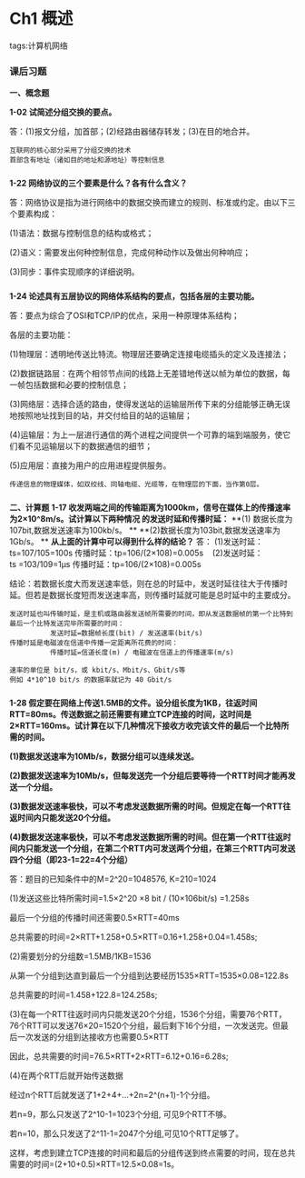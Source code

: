 # Ch1 概述
tags:计算机网络 

### 课后习题

**一、概念题**

**1-02 试简述分组交换的要点。**

答：(1)报文分组，加首部；(2)经路由器储存转发；(3)在目的地合并。
```
互联网的核心部分采用了分组交换的技术
首部含有地址（诸如目的地址和源地址）等控制信息
```

###
**1-22 网络协议的三个要素是什么？各有什么含义？**

答：网络协议是指为进行网络中的数据交换而建立的规则、标准或约定。由以下三个要素构成：

(1)语法：数据与控制信息的结构或格式；

(2)语义：需要发出何种控制信息，完成何种动作以及做出何种响应；

(3)同步：事件实现顺序的详细说明。

###
**1-24 论述具有五层协议的网络体系结构的要点，包括各层的主要功能。**

答：要点为综合了OSI和TCP/IP的优点，采用一种原理体系结构；

各层的主要功能：

(1)物理层：透明地传送比特流。物理层还要确定连接电缆插头的定义及连接法；

(2)数据链路层：在两个相邻节点间的线路上无差错地传送以帧为单位的数据，每一帧包括数据和必要的控制信息；

(3)网络层：选择合适的路由，使得发送站的运输层所传下来的分组能够正确无误地按照地址找到目的站，并交付给目的站的运输层；

(4)运输层：为上一层进行通信的两个进程之间提供一个可靠的端到端服务，使它们看不见运输层以下的数据通信的细节；

(5)应用层：直接为用户的应用进程提供服务。
```
传递信息的物理媒体，如双绞线、同轴电缆、光缆等，在物理层的下面，当作第0层。
```

###


**二、计算题**
**1-17 收发两端之间的传输距离为1000km，信号在媒体上的传播速率为2×10^8m/s。试计算以下两种情况 的发送时延和传播时延：**
**(1) 数据长度为107bit,数据发送速率为100kb/s。 **
**(2)数据长度为103bit,数据发送速率为1Gb/s。 **
**从上面的计算中可以得到什么样的结论？**
答：
(1)发送时延：ts=107/105=100s  传播时延：tp=106/(2×108)=0.005s 
  
(2)发送时延：ts =103/109=1µs    传播时延：tp=106/(2×108)=0.005s

结论：若数据长度大而发送速率低，则在总的时延中，发送时延往往大于传播时延。但若是数据长度短而发送速率高，则传播时延就可能是总时延中的主要成分。

``` 
发送时延也叫传输时延，是主机或路由器发送帧所需要的时间，即从发送数据帧的第一个比特到最后一个比特发送完毕所需要的时间：
          发送时延=数据帧长度(bit) / 发送速率(bit/s)
传播时延是电磁波在信道中传播一定距离所花费的时间：
          传播时延=信道长度(m) / 电磁波在信道上的传播速率(m/s)

```
```
速率的单位是 bit/s，或 kbit/s、Mbit/s、Gbit/s等
例如 4*10^10 bit/s 的数据率就记为 40 Gbit/s
```
###

**1-28 假定要在网络上传送1.5MB的文件。设分组长度为1KB，往返时间RTT=80ms。传送数据之前还需要有建立TCP连接的时间，这时间是2×RTT=160ms。试计算在以下几种情况下接收方收完该文件的最后一个比特所需的时间。**

**(1)数据发送速率为10Mb/s，数据分组可以连续发送。**

**(2)数据发送速率为10Mb/s，但每发送完一个分组后要等待一个RTT时间才能再发送一个分组。**

**(3)数据发送速率极快，可以不考虑发送数据所需的时间。但规定在每一个RTT往返时间内只能发送20个分组。**

**(4)数据发送速率极快，可以不考虑发送数据所需的时间。但在第一个RTT往返时间内只能发送一个分组，在第二个RTT内可发送两个分组，在第三个RTT内可发送四个分组（即23-1=22=4个分组）**

答：题目的已知条件中的M=2^20=1048576, K=210=1024

(1)发送这些比特所需时间=1.5×2^20 ×8 bit / (10×106bit/s) =1.258s

最后一个分组的传播时间还需要0.5×RTT=40ms

总共需要的时间=2×RTT+1.258+0.5×RTT=0.16+1.258+0.04=1.458s;

(2)需要划分的分组数=1.5MB/1KB=1536

从第一个分组到达直到最后一个分组到达要经历1535×RTT=1535×0.08=122.8s

总共需要的时间=1.458+122.8=124.258s;

(3)在每一个RTT往返时间内只能发送20个分组，1536个分组，需要76个RTT，76个RTT可以发送76×20=1520个分组，最后剩下16个分组，一次发送完。但最后一次发送的分组到达接收方也需要0.5×RTT

因此，总共需要的时间=76.5×RTT+2×RTT=6.12+0.16=6.28s;

(4)在两个RTT后就开始传送数据

经过n个RTT后就发送了1+2+4+…+2n=2^(n+1)-1个分组。

若n=9，那么只发送了2^10-1=1023个分组, 可见9个RTT不够。

若n=10，那么只发送了2^11-1=2047个分组,可见10个RTT足够了。

这样，考虑到建立TCP连接的时间和最后的分组传送到终点需要的时间，现在总共需要的时间=(2+10+0.5)×RTT=12.5×0.08=1s。
